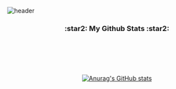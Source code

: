 ![header](https://capsule-render.vercel.app/api?type=slice&color=gradient&height=160&section=header&text=JeongIn's%20Github%20&fontAlign=50&fontAlignY=70&fontSize=90&fontColor=000000)


<h3 align="center">:star2: My Github Stats :star2:</h3>
<div align="center">

<br /><br />
---

  
  
[![Anurag's GitHub stats](https://github-readme-stats.vercel.app/api?username=hyeinisfree&hide_title=true&show_icons=true&include_all_commits=true&disable_animations=true&theme=vue)](https://github.com/anuraghazra/github-readme-stats)
</div>
